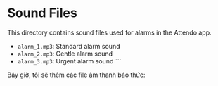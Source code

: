 # Sound Files

This directory contains sound files used for alarms in the Attendo app.

- `alarm_1.mp3`: Standard alarm sound
- `alarm_2.mp3`: Gentle alarm sound
- `alarm_3.mp3`: Urgent alarm sound
\`\`\`

Bây giờ, tôi sẽ thêm các file âm thanh báo thức:
